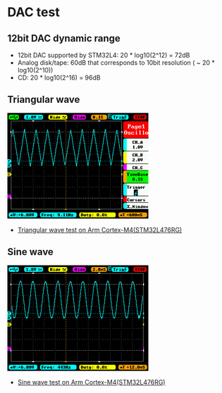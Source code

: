 
# DAC test

## 12bit DAC dynamic range

- 12bit DAC supported by STM32L4: 20 * log10(2^12) = 72dB
- Analog disk/tape: 60dB that corresponds to 10bit resolution ( ~ 20 * log10(2^10))
- CD: 20 * log10(2^16) = 96dB

## Triangular wave

![](./trianglular_wave.BMP)

- [Triangular wave test on Arm Cortex-M4(STM32L476RG)](./triangular_wave)

## Sine wave

![](./sine_wave.BMP)

- [Sine wave test on Arm Cortex-M4(STM32L476RG)](./sine_wave)
